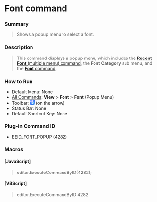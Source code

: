 # Font command

### Summary

> Shows a popup menu to select a font.

### Description

> This command displays a popup menu, which includes the
> [**Recent Font** (multiple menu) command](mru_font1), the
> **Font**
> **Category** sub menu, and the [**Font** command](font).

### How to Run

- Default Menu: None
- [All Commands](../tools/all_commands): **View** \> **Font** >
**Font** (Popup Menu)
- Toolbar: ![](../../images/fontpopup.gif) (on
the arrow)
- Status Bar: None
- Default Shortcut Key: None

### Plug-in Command ID

- EEID\_FONT\_POPUP (4282)

### Macros

#### \[JavaScript\]

> editor.ExecuteCommandByID(4282);

#### \[VBScript\]

> editor.ExecuteCommandByID 4282
